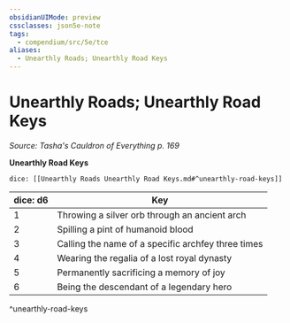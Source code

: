 ```yaml
---
obsidianUIMode: preview
cssclasses: json5e-note
tags:
  - compendium/src/5e/tce
aliases:
  - Unearthly Roads; Unearthly Road Keys
---
```

# Unearthly Roads; Unearthly Road Keys
*Source: Tasha's Cauldron of Everything p. 169* 

**Unearthly Road Keys**

`dice: [[Unearthly Roads Unearthly Road Keys.md#^unearthly-road-keys]]`

| dice: d6 | Key |
|----------|-----|
| 1 | Throwing a silver orb through an ancient arch |
| 2 | Spilling a pint of humanoid blood |
| 3 | Calling the name of a specific archfey three times |
| 4 | Wearing the regalia of a lost royal dynasty |
| 5 | Permanently sacrificing a memory of joy |
| 6 | Being the descendant of a legendary hero |
^unearthly-road-keys
